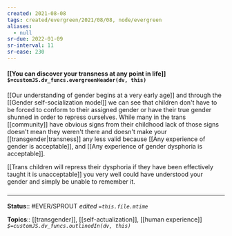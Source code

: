 ```yaml
---
created: 2021-08-08
tags: created/evergreen/2021/08/08, node/evergreen
aliases:
  - null
sr-due: 2022-01-09
sr-interval: 11
sr-ease: 230
---
```


#### [[You can discover your transness at any point in life]] `$=customJS.dv_funcs.evergreenHeader(dv, this)`

[[Our understanding of gender begins at a very early age]] and through the [[Gender self-socialization model]] we can see that children don't have to be forced to conform to their assigned gender or have their true gender shunned in order to repress ourselves. While many in the trans [[community]] have obvious signs from their childhood lack of those signs doesn't mean they weren't there and doesn't make your [[transgender|transness]] any less valid because [[Any experience of gender is acceptable]], and [[Any experience of gender dysphoria is acceptable]].

[[Trans children will repress their dysphoria if they have been effectively taught it is unacceptable]] you very well could have understood your gender and simply be unable to remember it.
### <hr class="footnote"/>

**Status**:: #EVER/SPROUT 
*edited `=this.file.mtime`*

**Topics**:: [[transgender]], [[self-actualization]], [[human experience]]
*`$=customJS.dv_funcs.outlinedIn(dv, this)`*

